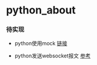 # python_about

### 待实现
* python使用mock  [链接](https://pypi.org/project/mock/)

* python发送websocket报文  [参考](https://time.geekbang.org/column/article/198704)
